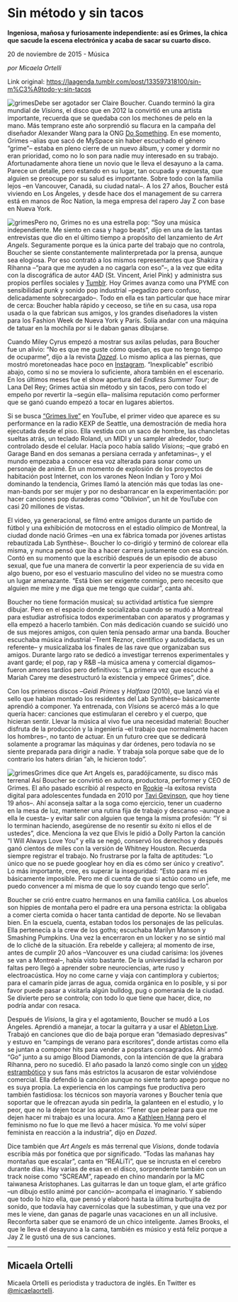 # Sin método y sin tacos

**Ingeniosa, mañosa y furiosamente independiente: así es Grimes, la chica que sacude la escena electrónica y acaba de sacar su cuarto disco.**

20 de noviembre de 2015 - Música

_por Micaela Ortelli_

Link original: https://laagenda.tumblr.com/post/133597318100/sin-m%C3%A9todo-y-sin-tacos

![grimes](https://64.media.tumblr.com/e07cde839bb3d8ffcc94d7bf8e99b9dc/tumblr_inline_pk0l6j0hai1t6q87u_500.jpg)Debe ser agotador ser Claire Boucher. Cuando terminó la gira mundial de *Visions*, el disco que en 2012 la convirtió en una artista importante, recuerda que se quedaba con los mechones de pelo en la mano. Más temprano este año sorprendió su flacura en la campaña del diseñador Alexander Wang para la ONG [Do Something](https://www.dosomething.org/). En ese momento, Grimes –alias que sacó de MySpace sin haber escuchado el género “grime”– estaba en pleno cierre de un nuevo álbum, y comer y dormir no eran prioridad, como no lo son para nadie muy interesado en su trabajo. Afortunadamente ahora tiene un novio que le lleva el desayuno a la cama. Parece un detalle, pero estando en su lugar, tan ocupada y expuesta, que alguien se preocupe por su salud es importante. Sobre todo con la familia lejos –en Vancouver, Canadá, su ciudad natal–. A los 27 años, Boucher está viviendo en Los Ángeles, y desde hace dos el management de su carrera está en manos de Roc Nation, la mega empresa del rapero Jay Z con base en Nueva York.


![grimes](https://64.media.tumblr.com/ec3e37786b855841a1ff2f5ae63b8cf9/tumblr_inline_pk0l6kwKva1t6q87u_250.jpg)Pero no, Grimes no es una estrella pop: “Soy una música independiente. Me siento en casa y hago beats”, dijo en una de las tantas entrevistas que dio en el último tiempo a propósito del lanzamiento de *Art Angels*. Seguramente porque es la única parte del trabajo que no controla, Boucher se siente constantemente malinterpretada por la prensa, aunque sea elogiosa. Por eso contrató a los mismos representantes que Shakira y Rihanna –“para que me ayuden a no cagarla con eso”–, a la vez que edita con la discográfica de autor 4AD (St. Vincent, Ariel Pink) y administra sus propios perfiles sociales y [Tumblr](http://actuallygrimes.tumblr.com/). Hoy Grimes avanza como una PYME con sensibilidad punk y sonido pop industrial –pegadizo pero confuso, delicadamente sobrecargado–. Todo en ella es tan particular que hace mirar de cerca: Boucher habla rápido y ceceoso, se tiñe en su casa, usa ropa usada o la que fabrican sus amigos, y los grandes diseñadores la visten para los Fashion Week de Nueva York y París. Solía andar con una máquina de tatuar en la mochila por si le daban ganas dibujarse.


Cuando Miley Cyrus empezó a mostrar sus axilas peludas, para Boucher fue un alivio: “No es que me guste cómo quedan, es que no tengo tiempo de ocuparme”, dijo a la revista *[Dazed](http://www.dazeddigital.com/music/article/28411/1/five-things-we-learnt-from-our-qa-with-grimes)*. Lo mismo aplica a las piernas, que mostró moretoneadas hace poco en [Instagram](https://instagram.com/actuallygrimes/). “Inexplicable” escribió abajo, como si no se moviera lo suficiente, ahora también en el escenario. En los últimos meses fue el show apertura del *Endless Summer Tour*; de Lana Del Rey; Grimes actúa sin método y sin tacos, pero con todo el empeño por revertir la –según ella– malísima reputación como performer que se ganó cuando empezó a tocar en lugares abiertos.


Si se busca [“Grimes live”](https://www.youtube.com/watch?v=FJ5XUw4qHZo) en YouTube, el primer video que aparece es su performance en la radio KEXP de Seattle, una demostración de media hora ejecutada desde el piso. Ella vestida con un saco de hombre, las chancletas sueltas atrás, un teclado Roland, un MIDI y un sampler alrededor, todo controlado desde el celular. Hacía poco había salido *Visions*; –que grabó en Garage Band en dos semanas a persiana cerrada y anfetaminas–, y el mundo empezaba a conocer esa voz alterada para sonar como un personaje de animé. En un momento de explosión de los proyectos de habitación post Internet, con los varones Neon Indian y Toro y Moi dominando la tendencia, Grimes llamó la atención más que todas las one-man-bands por ser mujer y por no desbarrancar en la experimentación: por hacer canciones pop duraderas como “Oblivion”, un hit de YouTube con casi 20 millones de vistas.


El video, ya generacional, se filmó entre amigos durante un partido de fútbol y una exhibición de motocross en el estadio olímpico de Montreal, la ciudad donde nació Grimes –en una ex fábrica tomada por jóvenes artistas rebautizada Lab Synthèse–. Boucher lo co-dirigió y terminó de colorear ella misma, y nunca pensó que iba a hacer carrera justamente con esa canción. Contó en su momento que la escribió después de un episodio de abuso sexual, que fue una manera de convertir la peor experiencia de su vida en algo bueno, por eso el vestuario masculino del video no se muestra como un lugar amenazante. “Está bien ser exigente conmigo, pero necesito que alguien me mire y me diga que me tengo que cuidar”, canta ahí.


Boucher no tiene formación musical; su actividad artística fue siempre dibujar. Pero en el espacio donde socializaba cuando se mudó a Montreal para estudiar astrofísica todos experimentaban con aparatos y programas y ella empezó a hacerlo también. Con más dedicación cuando se suicidó uno de sus mejores amigos, con quien tenía pensado armar una banda. Boucher escuchaba música industrial –Trent Reznor, científico y autodidacta, es un referente– y musicalizaba los finales de las rave que organizaban sus amigos. Durante largo rato se dedicó a investigar terrenos experimentales y avant garde; el pop, rap y R&B –la música amena y comercial digamos– fueron amores tardíos pero definitivos: “La primera vez que escuché a Mariah Carey me desestructuró la existencia y empecé Grimes”, dice. 


Con los primeros discos –*Geidi Primes* y *Halfaxa* (2010), que lanzó vía el sello que habían montado los residentes del Lab Synthèse– básicamente aprendió a componer. Ya entrenada, con *Visions* se acercó más a lo que quería hacer: canciones que estimularan el cerebro y el cuerpo, que hicieran sentir. Llevar la música al vivo fue una necesidad material: Boucher disfruta de la producción y la ingeniería –el trabajo que normalmente hacen los hombres–, no tanto de actuar. En un futuro cree que se dedicará solamente a programar las máquinas y dar órdenes, pero todavía no se siente preparada para dirigir a nadie. Y trabaja sola porque sabe que de lo contrario los haters dirían “ah, le hicieron todo”. 


![grimes](https://64.media.tumblr.com/eb4c112823e2f78d9bf212dc41e69d49/tumblr_inline_pk0l6kXtSx1t6q87u_400.jpg)Grimes dice que Art Angels es, paradójicamente, su disco más terrenal Así Boucher se convirtió en autora, productora, performer y CEO de Grimes. El año pasado escribió al respecto en [Rookie](http://www.rookiemag.com/) –la exitosa revista digital para adolescentes fundada en 2010 por [Tavi Gevinson](https://www.youtube.com/watch?v=6osiBvQ-RRg), que hoy tiene 19 años–. Ahí aconseja saltar a la soga como ejercicio, tener un cuaderno en la mesa de luz, mantener una rutina fija de trabajo y descanso –aunque a ella le cuesta– y evitar salir con alguien que tenga la misma profesión: “Y si lo terminan haciendo, asegúrense de no resentir su éxito ni ellos el de ustedes”, dice. Menciona la vez que Elvis le pidió a Dolly Parton la canción “I Will Always Love You” y ella se negó, conservó los derechos y después ganó cientos de miles con la versión de Whitney Houston. Recuerda siempre registrar el trabajo. No frustrarse por la falta de aptitudes: “Lo único que no se puede googlear hoy en día es cómo ser único y creativo”. Lo más importante, cree, es superar la inseguridad: “Esto para mí es básicamente imposible. Pero me di cuenta de que si actúo como un jefe, me puedo convencer a mí misma de que lo soy cuando tengo que serlo”.


Boucher se crió entre cuatro hermanos en una familia católica. Los abuelos son hippies de montaña pero el padre era una persona estricta: la obligaba a comer cierta comida o hacer tanta cantidad de deporte. No se llevaban bien. En la escuela, cuenta, estaban todos los personajes de las películas. Ella pertenecía a la crew de los goths; escuchaba Marilyn Manson y Smashing Pumpkins. Una vez la encerraron en un locker y no se sintió mal de lo cliché de la situación. Era rebelde y callejera; al momento de irse, antes de cumplir 20 años –Vancouver es una ciudad carísima: los jóvenes se van a Montreal–, había visto bastante. De la universidad la echaron por faltas pero llegó a aprender sobre neurociencias, arte ruso y electroacústica. Hoy no come carne y viaja con cantimplora y cubiertos; para el camarín pide jarras de agua, comida orgánica en lo posible, y si por favor puede pasar a visitarla algún bulldog, pug o pomerania de la ciudad. Se divierte pero se controla; con todo lo que tiene que hacer, dice, no podría andar con resaca.


Después de *Visions*, la gira y el agotamiento, Boucher se mudó a Los Ángeles. Aprendió a manejar, a tocar la guitarra y a usar el [Ableton Live](https://www.ableton.com/). Trabajó en canciones que dio de baja porque eran “demasiado depresivas” y estuvo en “campings de verano para escritores”, donde artistas como ella se juntan a componer hits para vender a popstars consagrados. Ahí armó “Go” junto a su amigo Blood Diamonds, con la intención de que la grabara Rihanna, pero no sucedió. El año pasado la lanzó como single con un [video estrambótico](https://www.youtube.com/watch?v=vIi57zhDl78) y sus fans más estrictos la acusaron de estar volviéndose comercial. Ella defendió la canción aunque no siente tanto apego porque no es suya propia. La experiencia en los campings fue productiva pero también fastidiosa: los técnicos son mayoría varones y Boucher tenía que soportar que le ofrezcan ayuda sin pedirla, la galanteen en el estudio, y lo peor, que no la dejen tocar los aparatos: “Tener que pelear para que me dejen hacer mi trabajo es una locura. Amo a [Kathleen Hanna](https://es.wikipedia.org/wiki/Kathleen_Hanna) pero el feminismo no fue lo que me llevó a hacer música. Yo me volví súper feminista en reacción a la industria”, dijo en *Dazed*.


Dice también que *Art Angels* es más terrenal que *Visions*, donde todavía escribía más por fonética que por significado. “Todas las mañanas hay montañas que escalar”, canta en “REALiTi”, que se incrusta en el cerebro durante días. Hay varias de esas en el disco, sorprendente también con un track noise como “SCREAM”, rapeado en chino mandarín por la MC taiwanesa Aristophanes. Las guitarras le dan un toque glam, el arte gráfico –un dibujo estilo animé por canción– acompaña el imaginario. Y sabiendo que todo lo hizo ella, que pensó y elaboró hasta la última burbujita de sonido, que todavía hay cavernícolas que la subestiman, y que una vez por mes le viene, dan ganas de pagarle unas vacaciones en un all inclusive. Reconforta saber que se enamoró de un chico inteligente. James Brooks, el que le lleva el desayuno a la cama, también es músico y está feliz porque a Jay Z le gustó una de sus canciones.




---

 Micaela Ortelli
----------------

 Micaela Ortelli es periodista y traductora de inglés. En Twitter es [@micaelaortelli](https://twitter.com/micaelaortelli). 

